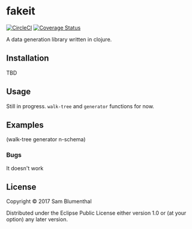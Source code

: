 # fakeit

[![CircleCI](https://circleci.com/gh/Kyo91/fakeit.svg?style=svg)](https://circleci.com/gh/Kyo91/fakeit) [![Coverage Status](https://coveralls.io/repos/github/Kyo91/fakeit/badge.svg?branch=master)](https://coveralls.io/github/Kyo91/fakeit?branch=master)

A data generation library written in clojure.

## Installation

TBD

## Usage

Still in progress. `walk-tree` and `generator` functions for now.

## Examples

(walk-tree generator n-schema)

### Bugs

It doesn't work

## License

Copyright © 2017 Sam Blumenthal

Distributed under the Eclipse Public License either version 1.0 or (at
your option) any later version.
